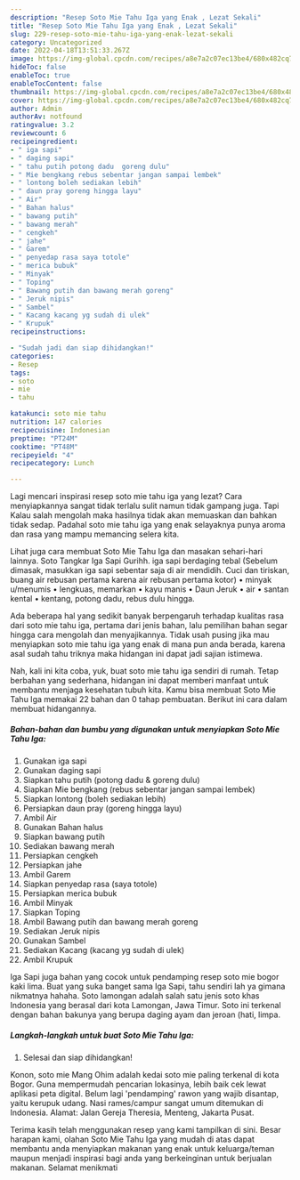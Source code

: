 ```yaml
---
description: "Resep Soto Mie Tahu Iga yang Enak , Lezat Sekali"
title: "Resep Soto Mie Tahu Iga yang Enak , Lezat Sekali"
slug: 229-resep-soto-mie-tahu-iga-yang-enak-lezat-sekali
category: Uncategorized
date: 2022-04-18T13:51:33.267Z
image: https://img-global.cpcdn.com/recipes/a8e7a2c07ec13be4/680x482cq70/soto-mie-tahu-iga-foto-resep-utama.jpg
hideToc: false
enableToc: true
enableTocContent: false
thumbnail: https://img-global.cpcdn.com/recipes/a8e7a2c07ec13be4/680x482cq70/soto-mie-tahu-iga-foto-resep-utama.jpg
cover: https://img-global.cpcdn.com/recipes/a8e7a2c07ec13be4/680x482cq70/soto-mie-tahu-iga-foto-resep-utama.jpg
author: Admin
authorAv: notfound
ratingvalue: 3.2
reviewcount: 6
recipeingredient:
- " iga sapi"
- " daging sapi"
- " tahu putih potong dadu  goreng dulu"
- " Mie bengkang rebus sebentar jangan sampai lembek"
- " lontong boleh sediakan lebih"
- " daun pray goreng hingga layu"
- " Air"
- " Bahan halus"
- " bawang putih"
- " bawang merah"
- " cengkeh"
- " jahe"
- " Garem"
- " penyedap rasa saya totole"
- " merica bubuk"
- " Minyak"
- " Toping"
- " Bawang putih dan bawang merah goreng"
- " Jeruk nipis"
- " Sambel"
- " Kacang kacang yg sudah di ulek"
- " Krupuk"
recipeinstructions:

- "Sudah jadi dan siap dihidangkan!"
categories:
- Resep
tags:
- soto
- mie
- tahu

katakunci: soto mie tahu 
nutrition: 147 calories
recipecuisine: Indonesian
preptime: "PT24M"
cooktime: "PT48M"
recipeyield: "4"
recipecategory: Lunch

---
```



Lagi mencari inspirasi resep soto mie tahu iga yang lezat? Cara menyiapkannya sangat tidak terlalu sulit namun tidak gampang juga. Tapi Kalau salah mengolah maka hasilnya tidak akan memuaskan dan bahkan tidak sedap. Padahal soto mie tahu iga yang enak selayaknya punya aroma dan rasa yang mampu memancing selera kita.


Lihat juga cara membuat Soto Mie Tahu Iga dan masakan sehari-hari lainnya. Soto Tangkar Iga Sapi Gurihh. iga sapi berdaging tebal (Sebelum dimasak, masukkan iga sapi sebentar saja di air mendidih. Cuci dan tiriskan, buang air rebusan pertama karena air rebusan pertama kotor) • minyak u/menumis • lengkuas, memarkan • kayu manis • Daun Jeruk • air • santan kental • kentang, potong dadu, rebus dulu hingga.

Ada beberapa hal yang sedikit banyak berpengaruh terhadap kualitas rasa dari soto mie tahu iga, pertama dari jenis bahan, lalu pemilihan bahan segar hingga cara mengolah dan menyajikannya. Tidak usah pusing jika mau menyiapkan soto mie tahu iga yang enak di mana pun anda berada, karena asal sudah tahu triknya maka hidangan ini dapat jadi sajian istimewa.


Nah, kali ini kita coba, yuk, buat soto mie tahu iga sendiri di rumah. Tetap berbahan yang sederhana, hidangan ini dapat memberi manfaat untuk membantu menjaga kesehatan tubuh kita. Kamu bisa membuat Soto Mie Tahu Iga memakai 22 bahan dan 0 tahap pembuatan. Berikut ini cara dalam membuat hidangannya.

<!--inarticleads1-->

##### Bahan-bahan dan bumbu yang digunakan untuk menyiapkan Soto Mie Tahu Iga:

1. Gunakan  iga sapi
1. Gunakan  daging sapi
1. Siapkan  tahu putih (potong dadu &amp; goreng dulu)
1. Siapkan  Mie bengkang (rebus sebentar jangan sampai lembek)
1. Siapkan  lontong (boleh sediakan lebih)
1. Persiapkan  daun pray (goreng hingga layu)
1. Ambil  Air
1. Gunakan  Bahan halus
1. Siapkan  bawang putih
1. Sediakan  bawang merah
1. Persiapkan  cengkeh
1. Persiapkan  jahe
1. Ambil  Garem
1. Siapkan  penyedap rasa (saya totole)
1. Persiapkan  merica bubuk
1. Ambil  Minyak
1. Siapkan  Toping
1. Ambil  Bawang putih dan bawang merah goreng
1. Sediakan  Jeruk nipis
1. Gunakan  Sambel
1. Sediakan  Kacang (kacang yg sudah di ulek)
1. Ambil  Krupuk


Iga Sapi juga bahan yang cocok untuk pendamping resep soto mie bogor kaki lima. Buat yang suka banget sama Iga Sapi, tahu sendiri lah ya gimana nikmatnya hahaha. Soto lamongan adalah salah satu jenis soto khas Indonesia yang berasal dari kota Lamongan, Jawa Timur. Soto ini terkenal dengan bahan bakunya yang berupa daging ayam dan jeroan (hati, limpa. 

<!--inarticleads2-->

##### Langkah-langkah untuk buat Soto Mie Tahu Iga:


1. Selesai dan siap dihidangkan!

Konon, soto mie Mang Ohim adalah kedai soto mie paling terkenal di kota Bogor. Guna mempermudah pencarian lokasinya, lebih baik cek lewat aplikasi peta digital. Belum lagi &#39;pendamping&#39; rawon yang wajib disantap, yaitu kerupuk udang. Nasi rames/campur sangat umum ditemukan di Indonesia. Alamat: Jalan Gereja Theresia, Menteng, Jakarta Pusat. 

Terima kasih telah menggunakan resep yang kami tampilkan di sini. Besar harapan kami, olahan Soto Mie Tahu Iga yang mudah di atas dapat membantu anda menyiapkan makanan yang enak untuk keluarga/teman maupun menjadi inspirasi bagi anda yang berkeinginan untuk berjualan makanan. Selamat menikmati
